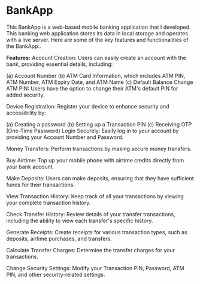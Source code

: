 # BankApp
This BankApp is a web-based mobile banking application that I developed. This banking web application stores its data in local storage and operates with a live server. Here are some of the key features and functionalities of the BankApp:.



**Features:**
Account Creation: Users can easily create an account with the bank, providing essential details, including:

(a) Account Number
(b) ATM Card Information, which includes ATM PIN, ATM Number, ATM Expiry Date, and ATM Name
(c) Default Balance
Change ATM PIN: Users have the option to change their ATM's default PIN for added security.

Device Registration: Register your device to enhance security and accessibility by:

(a) Creating a password
(b) Setting up a Transaction PIN
(c) Receiving OTP (One-Time Password)
Login Securely: Easily log in to your account by providing your Account Number and Password.

Money Transfers: Perform transactions by making secure money transfers.

Buy Airtime: Top up your mobile phone with airtime credits directly from your bank account.

Make Deposits: Users can make deposits, ensuring that they have sufficient funds for their transactions.

View Transaction History: Keep track of all your transactions by viewing your complete transaction history.

Check Transfer History: Review details of your transfer transactions, including the ability to view each transfer's specific history.

Generate Receipts: Create receipts for various transaction types, such as deposits, airtime purchases, and transfers.

Calculate Transfer Charges: Determine the transfer charges for your transactions.

Change Security Settings: Modify your Transaction PIN, Password, ATM PIN, and other security-related settings.

